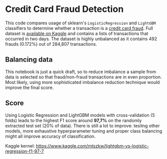 # Credit Card Fraud Detection

This code compares usage of sklearn's `LogisticRegression` and `LightGBM` classifiers to determine whether a transaction is a [credit card fraud](https://en.wikipedia.org/wiki/Credit_card_fraud). Full dataset is [available on Kaggle](https://www.kaggle.com/mlg-ulb/creditcardfraud) and contains a lists of transactions that occurred in two days. The dataset is highly unbalanced as it contains 492 frauds (0.172%) out of 284,807 transactions.

## Balancing data
This notebook is just a quick draft, so to reduce imbalance a sample from data is selected so that fraud/non-fraud transactions are in even proportion. Most likely, using more sophisticated imbalance reduction technique would improve the final score.

## Score
Using Logistic Regression and LightGBM models with cross-validation (5 folds) leads to the highest F1 score around **97,7%** on the randomly extracted test set (20% of data). There is still a lot to improve: tesitng other models, more exhaustive hyperparameter tuning and proper class balancing might all improve accuracy of classification.

Kaggle kernel: https://www.kaggle.com/mtszkw/lightgbm-vs-logistic-regression-f1-97-7
